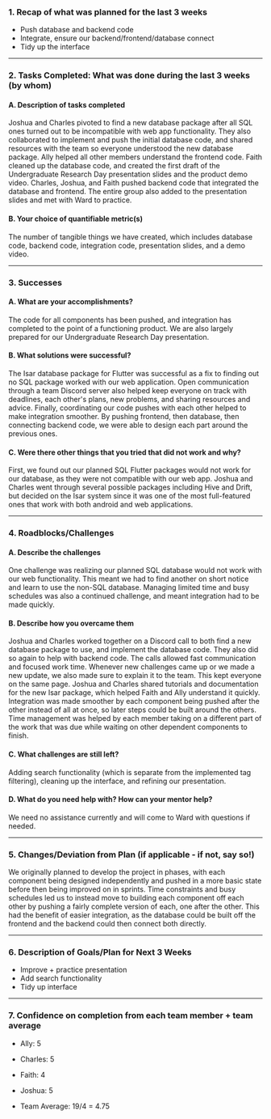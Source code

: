 ### 1. Recap of what was planned for the last 3 weeks

- Push database and backend code
- Integrate, ensure our backend/frontend/database connect
- Tidy up the interface

---

### 2. Tasks Completed: What was done during the last 3 weeks (by whom)

#### A. Description of tasks completed
Joshua and Charles pivoted to find a new database package after all SQL ones turned out to be incompatible with web app functionality. They also collaborated to implement and push the initial database code, and shared resources with the team so everyone understood the new database package. Ally helped all other members understand the frontend code. Faith cleaned up the database code, and created the first draft of the Undergraduate Research Day presentation slides and the product demo video. Charles, Joshua, and Faith pushed backend code that integrated the database and frontend. The entire group also added to the presentation slides and met with Ward to practice.

#### B. Your choice of quantifiable metric(s)
The number of tangible things we have created, which includes database code, backend code, integration code, presentation slides, and a demo video.


---

### 3. Successes

#### A. What are your accomplishments?
The code for all components has been pushed, and integration has completed to the point of a functioning product. We are also largely prepared for our Undergraduate Research Day presentation.

#### B. What solutions were successful?
The Isar database package for Flutter was successful as a fix to finding out no SQL package worked with our web application. Open communication through a team Discord server also helped keep everyone on track with deadlines, each other's plans, new problems, and sharing resources and advice. Finally, coordinating our code pushes with each other helped to make integration smoother. By pushing frontend, then database, then connecting backend code, we were able to design each part around the previous ones. 

#### C. Were there other things that you tried that did not work and why?
First, we found out our planned SQL Flutter packages would not work for our database, as they were not compatible with our web app. Joshua and Charles went through several possible packages including Hive and Drift, but decided on the Isar system since it was one of the most full-featured ones that work with both android and web applications.

---

### 4. Roadblocks/Challenges

#### A. Describe the challenges
One challenge was realizing our planned SQL database would not work with our web functionality. This meant we had to find another on short notice and learn to use the non-SQL database. Managing limited time and busy schedules was also a continued challenge, and meant integration had to be made quickly. 

#### B. Describe how you overcame them
Joshua and Charles worked together on a Discord call to both find a new database package to use, and implement the database code. They also did so again to help with backend code. The calls allowed fast communication and focused work time. Whenever new challenges came up or we made a new update, we also made sure to explain it to the team. This kept everyone on the same page. Joshua and Charles shared tutorials and documentation for the new Isar package, which helped Faith and Ally understand it quickly. Integration was made smoother by each component being pushed after the other instead of all at once, so later steps could be built around the others. Time management was helped by each member taking on a different part of the work that was due while waiting on other dependent components to finish.

#### C. What challenges are still left?
Adding search functionality (which is separate from the implemented tag filtering), cleaning up the interface, and refining our presentation.

#### D. What do you need help with? How can your mentor help?
We need no assistance currently and will come to Ward with questions if needed.

---

### 5. Changes/Deviation from Plan (if applicable - if not, say so!)
We originally planned to develop the project in phases, with each component being designed independently and pushed in a more basic state before then being improved on in sprints. Time constraints and busy schedules led us to instead move to building each component off each other by pushing a fairly complete version of each, one after the other. This had the benefit of easier integration, as the database could be built off the frontend and the backend could then connect both directly.


---

### 6. Description of Goals/Plan for Next 3 Weeks
- Improve + practice presentation
- Add search functionality
- Tidy up interface

---

### 7. Confidence on completion from each team member + team average

- Ally: 5

- Charles: 5

- Faith: 4

- Joshua: 5

- Team Average: 19/4 = 4.75

